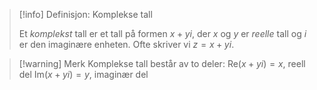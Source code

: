 > [!info] Definisjon: Komplekse tall
>  
>  Et *komplekst* tall er et tall på formen
>  $x+yi$,
>  der $x$ og $y$ er *reelle* tall og $i$ er den imaginære enheten.
>  Ofte skriver vi $z = x+yi$.


> [!warning] Merk 
> Komplekse tall består av to deler: 
> $\text{Re}(x+yi) = x$, reell del
> $\text{Im}(x+yi)=y$, imaginær del
> 
